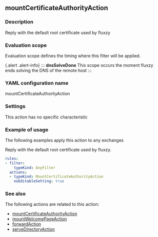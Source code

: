 ## mountCertificateAuthorityAction

### Description

Reply with the default root certificate used by fluxzy

### Evaluation scope

Evaluation scope defines the timing where this filter will be applied. 

{.alert .alert-info}
:::
**dnsSolveDone** This scope occurs the moment fluxzy ends solving the DNS of the remote host
:::

### YAML configuration name

mountCertificateAuthorityAction

### Settings

This action has no specific characteristic

### Example of usage

The following examples apply this action to any exchanges

Reply with the default root certificate used by fluxzy.

```yaml
rules:
- filter:
    typeKind: AnyFilter
  actions:
  - typeKind: MountCertificateAuthorityAction
    noEditableSetting: true
```



### See also

The following actions are related to this action: 

 - [mountCertificateAuthorityAction](mountCertificateAuthorityAction)
 - [mountWelcomePageAction](mountWelcomePageAction)
 - [forwardAction](forwardAction)
 - [serveDirectoryAction](serveDirectoryAction)

